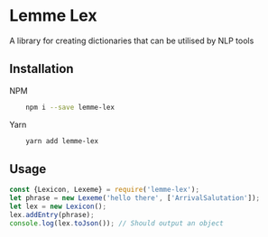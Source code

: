 # Lemme Lex
A library for creating dictionaries that can be utilised by NLP tools

## Installation

NPM
```bash
    npm i --save lemme-lex
```

Yarn
```bash
    yarn add lemme-lex
```

## Usage

```js
const {Lexicon, Lexeme} = require('lemme-lex');
let phrase = new Lexeme('hello there', ['ArrivalSalutation']);
let lex = new Lexicon();
lex.addEntry(phrase);
console.log(lex.toJson()); // Should output an object
```
